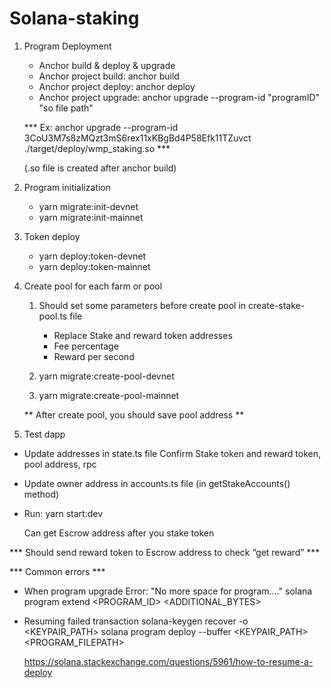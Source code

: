 # Solana-staking

1. Program Deployment
    - Anchor build & deploy & upgrade
    - Anchor project build: anchor build
    - Anchor project deploy: anchor deploy
    - Anchor project upgrade: anchor upgrade --program-id "programID" "so file path"

    *** Ex: anchor upgrade --program-id 3CoU3M7s8zMQzt3mS6rex11xKBgBd4P58Efk11TZuvct ./target/deploy/wmp_staking.so ***
    
    (.so file is created after anchor build)

2. Program initialization
   - yarn migrate:init-devnet
   - yarn migrate:init-mainnet

3. Token deploy
   - yarn deploy:token-devnet
   - yarn deploy:token-mainnet

4. Create pool for each farm or pool
   1) Should set some parameters before create pool in create-stake-pool.ts file

      - Replace Stake and reward token addresses     
      - Fee percentage
      - Reward per second

   2) yarn migrate:create-pool-devnet
   3) yarn migrate:create-pool-mainnet

    ** After create pool, you should save pool address **
5. Test dapp
  - Update addresses in state.ts file
    Confirm Stake token and reward token, pool address, rpc 
  - Update owner address in accounts.ts file (in getStakeAccounts() method)

  - Run: yarn start:dev

    Can get Escrow address after you stake token

   *** Should send reward token to Escrow address to check “get reward” ***


*** Common errors ***
 - When program upgrade  Error: "No more space for program…."
    solana program extend <PROGRAM_ID> <ADDITIONAL_BYTES>
 - Resuming failed transaction
    solana-keygen recover -o <KEYPAIR_PATH>
    solana program deploy --buffer <KEYPAIR_PATH> <PROGRAM_FILEPATH>

    https://solana.stackexchange.com/questions/5961/how-to-resume-a-deploy